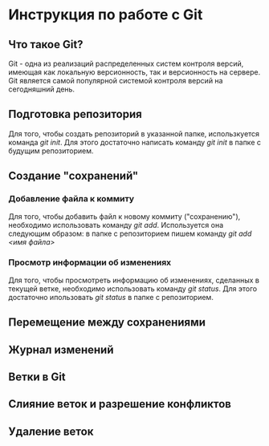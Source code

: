 # Инструкция по работе с Git

## Что такое Git?

Git - одна из реализаций распределенных систем контроля версий, имеющая как локальную версионность, так и версионность на сервере. Git является самой популярной системой контроля версий на сегодняшний день.

## Подготовка репозитория
Для того, чтобы создать репозиторий в указанной папке, использкуется команда *git init*. Для этого достаточно написать команду *git init* в папке с будущим репозиторием.

## Создание "сохранений"

### Добавление файла к коммиту
Для того, чтобы добавить файл к новому коммиту ("сохранению"), необходимо использовать команду *git add*. Используется она следующим образом: в папке с репозиторием пишем команду *git add <имя файла>*

### Просмотр информации об изменениях

Для того, чтобы просмотреть информацию об изменениях, сделанных в текущей ветке, необходимо использовать команду *git status*. Для этого достаточно ипользовать *git status* в папке с репозиторием.

## Перемещение между сохранениями

## Журнал изменений

## Ветки в Git

## Слияние веток и разрешение конфликтов

## Удаление веток